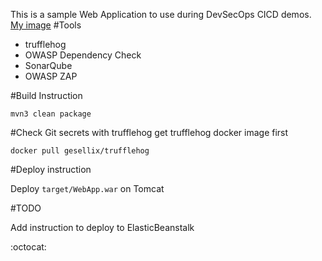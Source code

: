 This is a sample Web Application to use during DevSecOps CICD demos.
[My image](https://github.com/arch4sec/webapp/blob/master/DevSecOps%20-.png)
#Tools
- trufflehog
- OWASP Dependency Check
- SonarQube
- OWASP ZAP

#Build Instruction

```
mvn3 clean package
```
#Check Git secrets with trufflehog
get trufflehog docker image first
```
docker pull gesellix/trufflehog
```
#Deploy instruction

Deploy ```target/WebApp.war``` on Tomcat
 
#TODO
 
Add instruction to deploy to ElasticBeanstalk


:octocat:
